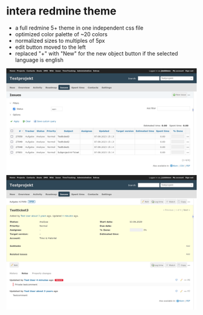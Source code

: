# intera redmine theme
* a full redmine 5+ theme in one independent css file
* optimized color palette of ~20 colors
* normalized sizes to multiples of 5px
* edit button moved to the left
* replaced "+" with "New" for the new object button if the selected language is english

![](other/screenshots/2.png)
![](other/screenshots/1.png)